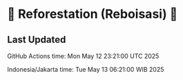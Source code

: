 
# 🌳 Reforestation (Reboisasi) 🌲

## Last Updated

GitHub Actions time: Mon May 12 23:21:00 UTC 2025

Indonesia/Jakarta time: Tue May 13 06:21:00 WIB 2025
